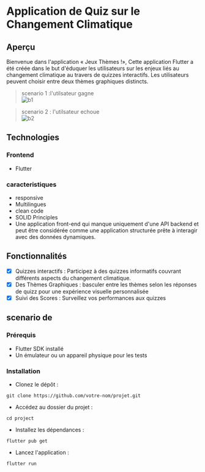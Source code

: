 # Application de Quiz sur le Changement Climatique

## Aperçu

Bienvenue dans l'application ‎« Jeux Thèmes !»‎, Cette application Flutter a ‎été créée dans le but d'éduquer les utilisateurs sur les enjeux liés au changement climatique au ‎travers de quizzes interactifs. Les utilisateurs peuvent choisir entre deux thèmes graphiques ‎distincts.‎

> scenario 1 :l'utilsateur gagne <br />
> ![b1](https://github.com/SidiahmedHABIB/e_commerce_app/assets/91164878/5d280d91-1aa7-4713-8fa0-dafca1c047ad)

> scenario 2 : l'utilsateur echoue <br />
![b2](https://github.com/SidiahmedHABIB/e_commerce_app/assets/91164878/653349dc-3e3b-4113-a412-7b3de2d22d55)

## Technologies

### Frontend

- Flutter

### caracteristiques

- responsive
- Multilingues
- clean code
- SOLID Principles
- Une application front-end qui manque uniquement d'une API backend et peut être considérée comme une application structurée prête à interagir avec des données dynamiques.

## Fonctionnalités

- [x] Quizzes interactifs‎ : Participez à des quizzes informatifs couvrant différents aspects du changement climatique.‎
- [x] Des Thèmes Graphiques‎ : basculer entre les thèmes selon les réponses de quizz pour une expérience visuelle ‎personnalisée‎
- [x] Suivi des Scores :‎ Surveillez vos performances aux quizzes ‎

## scenario de

### Prérequis

- Flutter SDK installé
- Un émulateur ou un appareil physique pour les tests

### Installation

- Clonez le dépôt‎ :

```
git clone https://github.com/votre-nom/projet.git
```

- Accédez au dossier du projet :‎

```
cd project
```

- Installez les dépendances :‎

```
flutter pub get
```

- Lancez l'application‎ :‎

```
flutter run
```
